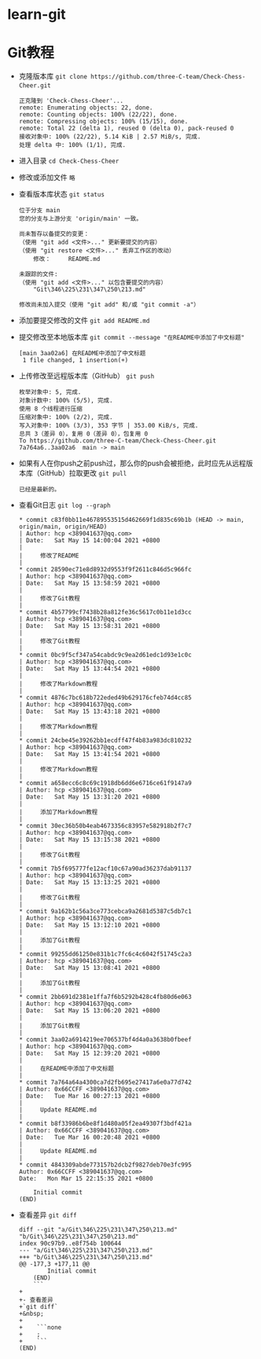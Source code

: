 # learn-git
# Git教程

- 克隆版本库
`git clone https://github.com/three-C-team/Check-Chess-Cheer.git`
&nbsp;

    ```none
    正克隆到 'Check-Chess-Cheer'...
    remote: Enumerating objects: 22, done.
    remote: Counting objects: 100% (22/22), done.
    remote: Compressing objects: 100% (15/15), done.
    remote: Total 22 (delta 1), reused 0 (delta 0), pack-reused 0
    接收对象中: 100% (22/22), 5.14 KiB | 2.57 MiB/s, 完成.
    处理 delta 中: 100% (1/1), 完成.
    ```

- 进入目录
`cd Check-Chess-Cheer`
&nbsp;
- 修改或添加文件
`略`
&nbsp;
- 查看版本库状态
`git status`
&nbsp;

    ```none
    位于分支 main
    您的分支与上游分支 'origin/main' 一致。

    尚未暂存以备提交的变更：
    （使用 "git add <文件>..." 更新要提交的内容）
    （使用 "git restore <文件>..." 丢弃工作区的改动）
        修改：     README.md

    未跟踪的文件:
    （使用 "git add <文件>..." 以包含要提交的内容）
        "Git\346\225\231\347\250\213.md"

    修改尚未加入提交（使用 "git add" 和/或 "git commit -a"）
    ```

- 添加要提交修改的文件
`git add README.md`
&nbsp;
- 提交修改至本地版本库
`git commit --message "在README中添加了中文标题"`
&nbsp;

    ```none
    [main 3aa02a6] 在README中添加了中文标题
     1 file changed, 1 insertion(+)
    ```

- 上传修改至远程版本库（GitHub）
`git push`
&nbsp;

    ```none
    枚举对象中: 5, 完成.
    对象计数中: 100% (5/5), 完成.
    使用 8 个线程进行压缩
    压缩对象中: 100% (2/2), 完成.
    写入对象中: 100% (3/3), 353 字节 | 353.00 KiB/s, 完成.
    总共 3（差异 0），复用 0（差异 0），包复用 0
    To https://github.com/three-C-team/Check-Chess-Cheer.git
    7a764a6..3aa02a6  main -> main
    ```

- 如果有人在你push之前push过，那么你的push会被拒绝，此时应先从远程版本库（GitHub）拉取更改
`git pull`
&nbsp;

    ```none
    已经是最新的。
    ```

- 查看Git日志
`git log --graph`
&nbsp;

    ```none
    * commit c83f0bb11e46789553515d462669f1d835c69b1b (HEAD -> main, origin/main, origin/HEAD)
    | Author: hcp <389041637@qq.com>
    | Date:   Sat May 15 14:00:04 2021 +0800
    | 
    |     修改了README
    | 
    * commit 28590ec71e8d8932d9553f9f2611c846d5c966fc
    | Author: hcp <389041637@qq.com>
    | Date:   Sat May 15 13:58:59 2021 +0800
    | 
    |     修改了Git教程
    | 
    * commit 4b57799cf7438b28a812fe36c5617c0b11e1d3cc
    | Author: hcp <389041637@qq.com>
    | Date:   Sat May 15 13:58:31 2021 +0800
    | 
    |     修改了Git教程
    | 
    * commit 0bc9f5cf347a54cabdc9c9ea2d61edc1d93e1c0c
    | Author: hcp <389041637@qq.com>
    | Date:   Sat May 15 13:44:54 2021 +0800
    | 
    |     修改了Markdown教程
    | 
    * commit 4876c7bc618b722eded49b629176cfeb74d4cc85
    | Author: hcp <389041637@qq.com>
    | Date:   Sat May 15 13:43:18 2021 +0800
    | 
    |     修改了Markdown教程
    | 
    * commit 24cbe45e39262bb1ecdff47f4b83a983dc810232
    | Author: hcp <389041637@qq.com>
    | Date:   Sat May 15 13:41:54 2021 +0800
    | 
    |     修改了Markdown教程
    | 
    * commit a658ecc6c8c69c1918db6dd6e6716ce61f9147a9
    | Author: hcp <389041637@qq.com>
    | Date:   Sat May 15 13:31:20 2021 +0800
    | 
    |     添加了Markdown教程
    | 
    * commit 30ec36b50b4eab4673356c83957e582918b2f7c7
    | Author: hcp <389041637@qq.com>
    | Date:   Sat May 15 13:15:38 2021 +0800
    | 
    |     修改了Git教程
    | 
    * commit 7b5f695777fe12acf10c67a90ad36237dab91137
    | Author: hcp <389041637@qq.com>
    | Date:   Sat May 15 13:13:25 2021 +0800
    | 
    |     修改了Git教程
    | 
    * commit 9a162b1c56a3ce773cebca9a2681d5387c5db7c1
    | Author: hcp <389041637@qq.com>
    | Date:   Sat May 15 13:12:10 2021 +0800
    | 
    |     添加了Git教程
    | 
    * commit 99255dd61250e831b1c7fc6c4c6042f51745c2a3
    | Author: hcp <389041637@qq.com>
    | Date:   Sat May 15 13:08:41 2021 +0800
    | 
    |     添加了Git教程
    | 
    * commit 2bb691d2381e1ffa7f6b5292b428c4fb80d6e063
    | Author: hcp <389041637@qq.com>
    | Date:   Sat May 15 13:06:20 2021 +0800
    | 
    |     添加了Git教程
    | 
    * commit 3aa02a6914219ee706537bf4d4a0a3638b0fbeef
    | Author: hcp <389041637@qq.com>
    | Date:   Sat May 15 12:39:20 2021 +0800
    | 
    |     在README中添加了中文标题
    | 
    * commit 7a764a64a4300ca7d2fb695e27417a6e0a77d742
    | Author: 0x66CCFF <389041637@qq.com>
    | Date:   Tue Mar 16 00:27:13 2021 +0800
    | 
    |     Update README.md
    | 
    * commit b8f33986b6be8f1d480a05f2ea49307f3bdf421a
    | Author: 0x66CCFF <389041637@qq.com>
    | Date:   Tue Mar 16 00:20:48 2021 +0800
    | 
    |     Update README.md
    | 
    * commit 4843309abde773157b2dcb2f9827deb70e3fc995
    Author: 0x66CCFF <389041637@qq.com>
    Date:   Mon Mar 15 22:15:35 2021 +0800
    
        Initial commit
    (END)
    ```

- 查看差异
`git diff`
&nbsp;

    ```none
    diff --git "a/Git\346\225\231\347\250\213.md" "b/Git\346\225\231\347\250\213.md"
    index 90c97b9..e8f754b 100644
    --- "a/Git\346\225\231\347\250\213.md"
    +++ "b/Git\346\225\231\347\250\213.md"
    @@ -177,3 +177,11 @@
            Initial commit
        (END)
        ```
    +
    +- 查看差异
    +`git diff`
    +&nbsp;
    +
    +    ```none
    +    ;
    +    ```
    (END)
    ```
